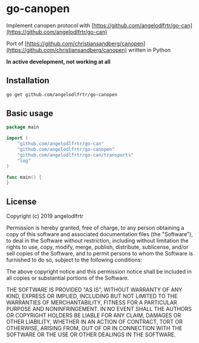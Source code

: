 # go-canopen

Implement canopen protocol with [https://github.com/angelodlfrtr/go-can](https://github.com/angelodlfrtr/go-can)

Port of [https://github.com/christiansandberg/canopen](https://github.com/christiansandberg/canopen) written in Python

**In active development, not working at all**

## Installation

```bash
go get github.com/angelodlfrtr/go-canopen
```

## Basic usage

```go
package main

import (
	"github.com/angelodlfrtr/go-can"
	"github.com/angelodlfrtr/go-canopen"
	"github.com/angelodlfrtr/go-can/transports"
	"log"
)

func main() {
}
```

## License

Copyright (c) 2019 angelodlfrtr

Permission is hereby granted, free of charge, to any person obtaining a copy of this software and associated documentation files (the "Software"), to deal in the Software without restriction, including without limitation the rights to use, copy, modify, merge, publish, distribute, sublicense, and/or sell copies of the Software, and to permit persons to whom the Software is furnished to do so, subject to the following conditions:

The above copyright notice and this permission notice shall be included in all copies or substantial portions of the Software.

THE SOFTWARE IS PROVIDED "AS IS", WITHOUT WARRANTY OF ANY KIND, EXPRESS OR IMPLIED, INCLUDING BUT NOT LIMITED TO THE WARRANTIES OF MERCHANTABILITY, FITNESS FOR A PARTICULAR PURPOSE AND NONINFRINGEMENT. IN NO EVENT SHALL THE AUTHORS OR COPYRIGHT HOLDERS BE LIABLE FOR ANY CLAIM, DAMAGES OR OTHER LIABILITY, WHETHER IN AN ACTION OF CONTRACT, TORT OR OTHERWISE, ARISING FROM, OUT OF OR IN CONNECTION WITH THE SOFTWARE OR THE USE OR OTHER DEALINGS IN THE SOFTWARE.

